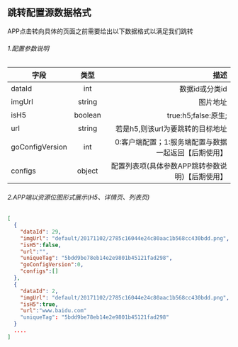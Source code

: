 跳转配置源数据格式
-----
APP点击转向具体的页面之前需要给出以下数据格式以满足我们跳转
###### 1.配置参数说明
| 字段             | 类型      | 描述                                          |
| ------------    |:--------:| --------------------------------------------: |
| dataId          | int      | 数据id或分类id                                  |
| imgUrl          | string   | 图片地址                                        |
| isH5            | boolean  | true:h5;false:原生;                            |
| url             | string   | 若是h5,则该url为要跳转的目标地址                   |
| goConfigVersion | int      | 0:客户端配置；1:服务端配置与数据一起返回【后期使用】   |
| configs         | object   | 配置列表项(具体参数APP跳转参数说明)【后期使用】       |

###### 2.APP端以资源位图形式展示(H5、详情页、列表页)
```json
[
  {
    "dataId": 29,
    "imgUrl": "default/20171102/2785c16044e24c80aac1b568cc430bdd.png",
    "isH5":false,
    "url":"",
    "uniqueTag": "5bdd9be78eb14e2e9801b45121fad298",
    "goConfigVersion":0,
    "configs":[]
  },
  {
    "dataId": 2,
    "imgUrl": "default/20171102/2785c16044e24c80aac1b568cc430bdd.png",
    "isH5":true,
    "url":"www.baidu.com"
    "uniqueTag": "5bdd9be78eb14e2e9801b45121fad298"
  }
  ....
]
```